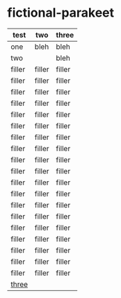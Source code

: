 # fictional-parakeet

test | two | three
--- | --- | ---
<a id='one'>one</a> | bleh | bleh
<a id='two'>two</a> | | bleh
filler | filler | filler
filler | filler | filler
filler | filler | filler
filler | filler | filler
filler | filler | filler
filler | filler | filler
filler | filler | filler
filler | filler | filler
filler | filler | filler
filler | filler | filler
filler | filler | filler
filler | filler | filler
filler | filler | filler
filler | filler | filler
filler | filler | filler
filler | filler | filler
filler | filler | filler
filler | filler | filler
filler | filler | filler
<a id='three'>[three](#three)</a> | | 
